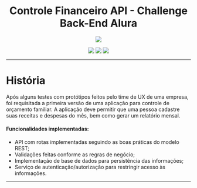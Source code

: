 # <h1 align="center"> Controle Financeiro API - Challenge Back-End Alura </h1>
<p align="center">
<img src="http://img.shields.io/static/v1?label=STATUS&message=EM%20DESENVOLVIMENTO&color=GREEN&style=for-the-badge"/>
</p>

<p align="center">
<img src="https://img.shields.io/badge/java-%23ED8B00.svg?style=for-the-badge&logo=java&logoColor=white"/>
<img src="https://img.shields.io/badge/spring-%236DB33F.svg?style=for-the-badge&logo=spring&logoColor=white"/>
<img src="https://img.shields.io/badge/MySQL-005C84?style=for-the-badge&logo=mysql&logoColor=white">
</p>
<hr>

<h1> História </h1>
<p> Após alguns testes com protótipos feitos pelo time de UX de uma empresa, 
foi requisitada a primeira versão de uma aplicação para controle de orçamento familiar.
A aplicação deve permitir que uma pessoa cadastre suas receitas e despesas do mês, bem como gerar um relatório mensal.</p>

<h4>Funcionalidades implementadas:</h4>

<ul>
<li>API com rotas implementadas seguindo as boas práticas do modelo REST;</li>
<li>Validações feitas conforme as regras de negócio;</li>
<li>Implementação de base de dados para persistência das informações;</li>
<li>Serviço de autenticação/autorização para restringir acesso às informações.</li>
</ul>

<hr>







